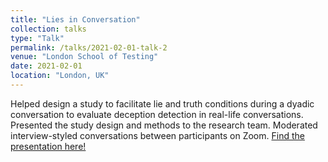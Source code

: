 ```yaml
---
title: "Lies in Conversation"
collection: talks
type: "Talk"
permalink: /talks/2021-02-01-talk-2
venue: "London School of Testing"
date: 2021-02-01
location: "London, UK"
---
```


Helped design a study to facilitate lie and truth conditions during a dyadic conversation to evaluate deception detection in real-life conversations. Presented the study design and methods to the research team. Moderated interview-styled conversations between participants on Zoom.
[Find the presentation here!](https://drive.google.com/file/d/17f70Nv_jf2m1iYyAjW7DzZHs8YIPZNxH/view?usp=drive_link "Lies in Conversation")

